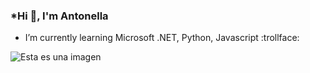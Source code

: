 ### *Hi 👋, I'm Antonella

- I’m currently learning Microsoft .NET, Python, Javascript   :trollface:

![Esta es una imagen](file:///C:/Users/Windows%2010/Downloads/social(1).svg) 
<!--
**antonellagustina/antonellagustina** is a ✨ _special_ ✨ repository because its `README.md` (this file) appears on your GitHub profile.

Here are some ideas to get you started:

- 🔭 I’m currently working on ...
- 🌱 I’m currently learning ...
- 👯 I’m looking to collaborate on ...
- 🤔 I’m looking for help with ...
- 💬 Ask me about ...
- 📫 How to reach me: ...
- 😄 Pronouns: ...
- ⚡ Fun fact: ...
-->
